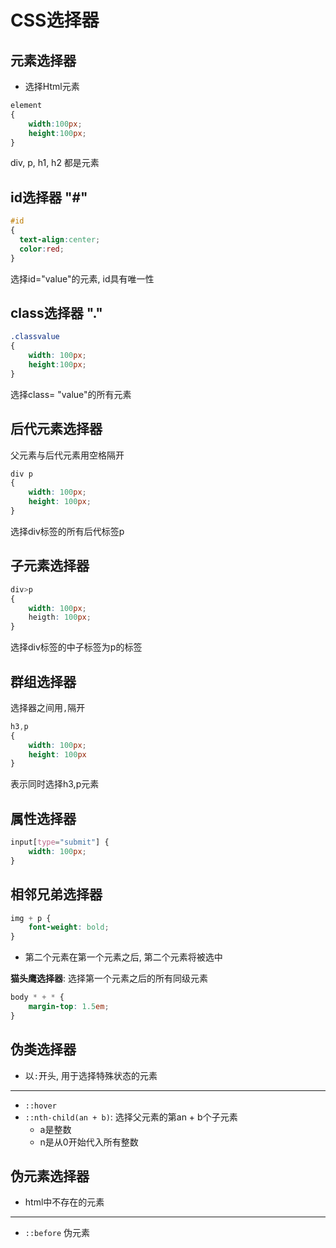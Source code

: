 # CSS选择器

## 元素选择器

- 选择Html元素

```css
element
{
    width:100px; 
    height:100px;
}
``````

div, p, h1, h2 都是元素  

## id选择器 "\#"

```css
#id 
{
  text-align:center;
  color:red;
}
```

选择id="value"的元素, id具有唯一性

## class选择器 "."

```css
.classvalue
{
    width: 100px; 
    height:100px;
}
```

选择class= "value"的所有元素

## 后代元素选择器

父元素与后代元素用空格隔开

```css
div p
{
    width: 100px; 
    height: 100px;
}
```

选择div标签的所有后代标签p

## 子元素选择器

```css
div>p 
{
    width: 100px;
    heigth: 100px;
}
```

选择div标签的中子标签为p的标签

## 群组选择器

选择器之间用`,`隔开  

```css
h3,p
{
    width: 100px; 
    height: 100px
}
```

表示同时选择h3,p元素

## 属性选择器

```css
input[type="submit"] {
    width: 100px;
}
```

## 相邻兄弟选择器

```css
img + p {
    font-weight: bold;
}
```
- 第二个元素在第一个元素之后, 第二个元素将被选中

**猫头鹰选择器**: 选择第一个元素之后的所有同级元素

```css
body * + * {
    margin-top: 1.5em;
}
```

## 伪类选择器

- 以`:`开头, 用于选择特殊状态的元素

***

- `::hover`
- `::nth-child(an + b)`: 选择父元素的第an + b个子元素
  - a是整数
  - n是从0开始代入所有整数


## 伪元素选择器

- html中不存在的元素

***

- `::before` 伪元素